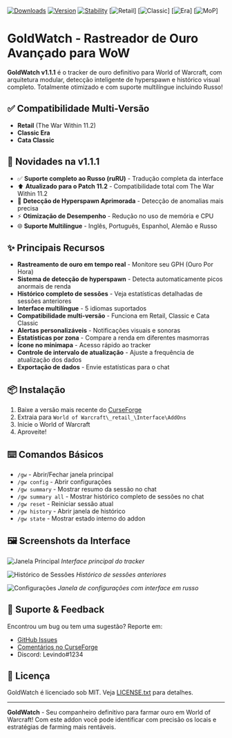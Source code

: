 [![Downloads](https://cf.way2muchnoise.eu/full_goldwatch-gw_downloads.svg)](https://www.curseforge.com/wow/addons/goldwatch-gw)
[![Version](https://img.shields.io/badge/Version-1.1.1-blue)](https://www.curseforge.com/wow/addons/goldwatch-gw)
[![Stability](https://img.shields.io/badge/Stability-98%25-success)](https://github.com/Bisolino/GoldWatch)
[![Retail](https://img.shields.io/badge/Retail-Suportado-green)] 
[![Classic](https://img.shields.io/badge/Classic-Suportado-green)] 
[![Era](https://img.shields.io/badge/Era-Suportado-green)] 
[![MoP](https://img.shields.io/badge/MoP_Classic-Suportado-green)]

# GoldWatch - Rastreador de Ouro Avançado para WoW

**GoldWatch v1.1.1** é o tracker de ouro definitivo para World of Warcraft, com arquitetura modular, detecção inteligente de hyperspawn e histórico visual completo. Totalmente otimizado e com suporte multilíngue incluindo Russo!

## ✅ Compatibilidade Multi-Versão
- **Retail** (The War Within 11.2)
- **Classic Era**
- **Cata Classic**

## 🚀 Novidades na v1.1.1
- ✅ **Suporte completo ao Russo (ruRU)** - Tradução completa da interface
- ⬆️ **Atualizado para o Patch 11.2** - Compatibilidade total com The War Within 11.2
- 🚨 **Detecção de Hyperspawn Aprimorada** - Detecção de anomalias mais precisa
- ⚡️ **Otimização de Desempenho** - Redução no uso de memória e CPU
- 🌐 **Suporte Multilíngue** - Inglês, Português, Espanhol, Alemão e Russo

## ✨ Principais Recursos
- **Rastreamento de ouro em tempo real** - Monitore seu GPH (Ouro Por Hora)
- **Sistema de detecção de hyperspawn** - Detecta automaticamente picos anormais de renda
- **Histórico completo de sessões** - Veja estatísticas detalhadas de sessões anteriores
- **Interface multilíngue** - 5 idiomas suportados
- **Compatibilidade multi-versão** - Funciona em Retail, Classic e Cata Classic
- **Alertas personalizáveis** - Notificações visuais e sonoras
- **Estatísticas por zona** - Compare a renda em diferentes masmorras
- **Ícone no minimapa** - Acesso rápido ao tracker
- **Controle de intervalo de atualização** - Ajuste a frequência de atualização dos dados
- **Exportação de dados** - Envie estatísticas para o chat

## 📦 Instalação
1. Baixe a versão mais recente do [CurseForge](https://www.curseforge.com/wow/addons/goldwatch-gw)
2. Extraia para `World of Warcraft\_retail_\Interface\AddOns`
3. Inicie o World of Warcraft
4. Aproveite!

## ⌨️ Comandos Básicos
- `/gw` - Abrir/Fechar janela principal
- `/gw config` - Abrir configurações
- `/gw summary` - Mostrar resumo da sessão no chat
- `/gw summary all` - Mostrar histórico completo de sessões no chat
- `/gw reset` - Reiniciar sessão atual
- `/gw history` - Abrir janela de histórico
- `/gw state` - Mostrar estado interno do addon

## 🖼️ Screenshots da Interface
![Janela Principal](https://example.com/screenshot1.jpg)
*Interface principal do tracker*

![Histórico de Sessões](https://example.com/screenshot2.jpg)
*Histórico de sessões anteriores*

![Configurações](https://example.com/screenshot3.jpg)
*Janela de configurações com interface em russo*

## 🤝 Suporte & Feedback
Encontrou um bug ou tem uma sugestão? Reporte em:
- [GitHub Issues](https://github.com/Bisolino/GoldWatch/issues)
- [Comentários no CurseForge](https://www.curseforge.com/wow/addons/goldwatch-gw)
- Discord: Levindo#1234

## 📜 Licença
GoldWatch é licenciado sob MIT. Veja [LICENSE.txt](LICENSE.txt) para detalhes.

---

**GoldWatch** - Seu companheiro definitivo para farmar ouro em World of Warcraft! Com este addon você pode identificar com precisão os locais e estratégias de farming mais rentáveis.
